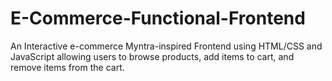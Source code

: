 # E-Commerce-Functional-Frontend
An Interactive e-commerce Myntra-inspired Frontend using HTML/CSS and JavaScript allowing users to browse products, add items to cart, and remove items from the cart.
